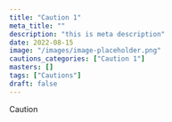 ```yaml
---
title: "Caution 1"
meta_title: ""
description: "this is meta description"
date: 2022-08-15
image: "/images/image-placeholder.png"
cautions_categories: ["Caution 1"]
masters: []
tags: ["Cautions"]
draft: false
---
```


Caution
